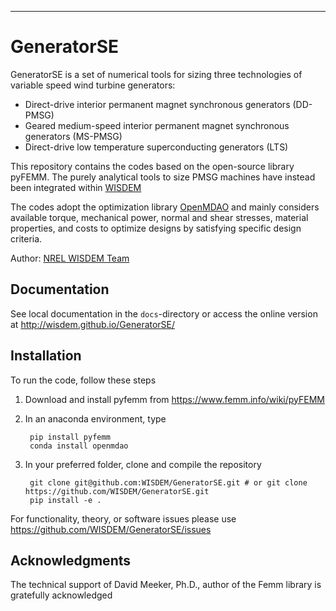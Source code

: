 ---------------
# GeneratorSE

GeneratorSE is a set of numerical tools for sizing three technologies of variable speed wind turbine generators:

* Direct-drive interior permanent magnet synchronous generators (DD-PMSG)
* Geared medium-speed interior permanent magnet synchronous generators (MS-PMSG)
* Direct-drive low temperature superconducting generators (LTS)

This repository contains the codes based on the open-source library pyFEMM. The purely analytical tools to size PMSG machines have instead been integrated within [WISDEM](https://github.com/wisdem/wisdem)

The codes adopt the optimization library [OpenMDAO](https://openmdao.org) and mainly considers available torque, mechanical power, normal and shear stresses, material properties, and costs to optimize designs by satisfying specific design criteria. 

Author: [NREL WISDEM Team](mailto:systems.engineering@nrel.gov) 

## Documentation

See local documentation in the `docs`-directory or access the online version at <http://wisdem.github.io/GeneratorSE/>

## Installation

To run the code, follow these steps

1. Download and install pyfemm from https://www.femm.info/wiki/pyFEMM

2. In an anaconda environment, type 

        pip install pyfemm
        conda install openmdao

3. In your preferred folder, clone and compile the repository

		git clone git@github.com:WISDEM/GeneratorSE.git # or git clone https://github.com/WISDEM/GeneratorSE.git
		pip install -e .


For functionality, theory, or software issues please use <https://github.com/WISDEM/GeneratorSE/issues>

## Acknowledgments

The technical support of David Meeker, Ph.D., author of the Femm library is gratefully acknowledged